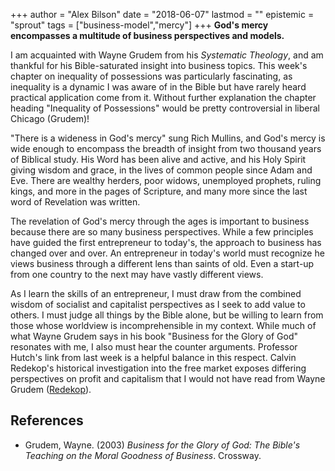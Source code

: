 +++
author = "Alex Bilson"
date = "2018-06-07"
lastmod = ""
epistemic = "sprout"
tags = ["business-model","mercy"]
+++
**God's mercy encompasses a multitude of business perspectives and models.**

I am acquainted with Wayne Grudem from his _Systematic Theology_, and am thankful for his Bible-saturated insight into business topics.  This week's chapter on inequality of possessions was particularly fascinating, as inequality is a dynamic I was aware of in the Bible but have rarely heard practical application come from it.  Without further explanation the chapter heading "Inequality of Possessions" would be pretty controversial in liberal Chicago (Grudem)!

"There is a wideness in God's mercy" sung Rich Mullins, and God's mercy is wide enough to encompass the breadth of insight from two thousand years of Biblical study.  His Word has been alive and active, and his Holy Spirit giving wisdom and grace, in the lives of common people since Adam and Eve.  There are wealthy herders, poor widows, unemployed prophets, ruling kings, and more in the pages of Scripture, and many more since the last word of Revelation was written.

The revelation of God's mercy through the ages is important to business because there are so many business perspectives.  While a few principles have guided the first entrepreneur to today's, the approach to business has changed over and over.  An entrepreneur in today's world must recognize he views business through a different lens than saints of old.  Even a start-up from one country to the next may have vastly different views.

As I learn the skills of an entrepreneur, I must draw from the combined wisdom of socialist and capitalist perspectives as I seek to add value to others.  I must judge all things by the Bible alone, but be willing to learn from those whose worldview is incomprehensible in my context.  While much of what Wayne Grudem says in his book "Business for the Glory of God" resonates with me, I also must hear the counter arguments.  Professor Hutch's link from last week is a helpful balance in this respect.  Calvin Redekop's historical investigation into the free market exposes differing perspectives on profit and capitalism that I would not have read from Wayne Grudem ([Redekop](http://www.directionjournal.org/11/1/understanding-profits-perspective-ii.html  )).

## References

- Grudem, Wayne. (2003) _Business for the Glory of God: The Bible's Teaching on the Moral Goodness of Business_. Crossway.
